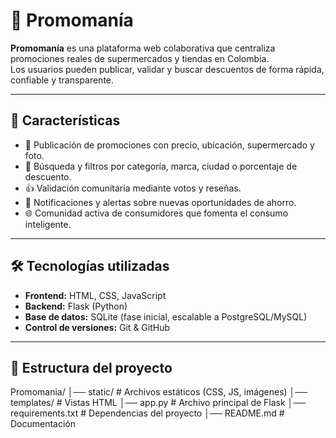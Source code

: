 # 🛒 Promomanía

**Promomanía** es una plataforma web colaborativa que centraliza promociones reales de supermercados y tiendas en Colombia.  
Los usuarios pueden publicar, validar y buscar descuentos de forma rápida, confiable y transparente.  

---

## 🚀 Características

- 📌 Publicación de promociones con precio, ubicación, supermercado y foto.  
- 🔎 Búsqueda y filtros por categoría, marca, ciudad o porcentaje de descuento.  
- 👍 Validación comunitaria mediante votos y reseñas.  
- 📢 Notificaciones y alertas sobre nuevas oportunidades de ahorro.  
- 🌐 Comunidad activa de consumidores que fomenta el consumo inteligente.  

---

## 🛠️ Tecnologías utilizadas

- **Frontend:** HTML, CSS, JavaScript  
- **Backend:** Flask (Python)  
- **Base de datos:** SQLite (fase inicial, escalable a PostgreSQL/MySQL)  
- **Control de versiones:** Git & GitHub  

---

## 📂 Estructura del proyecto
Promomania/
│── static/ # Archivos estáticos (CSS, JS, imágenes)
│── templates/ # Vistas HTML
│── app.py # Archivo principal de Flask
│── requirements.txt # Dependencias del proyecto
│── README.md # Documentación
